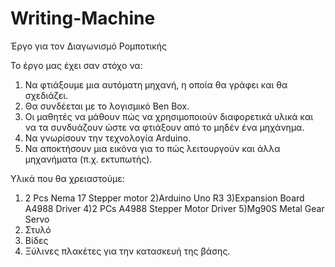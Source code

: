 # Writing-Machine
Έργο για τον Διαγωνισμό Ρομποτικής 

Το έργο μας έχει σαν στόχο να:
1) Να φτιάξουμε μια αυτόματη μηχανή, η οποία θα γράφει και θα σχεδιάζει. 
2) Θα συνδέεται με το λογισμικό Ben Box. 
3) Οι μαθητές να μάθουν πώς να χρησιμοποιούν διαφορετικά υλικά και να τα συνδυάζουν ώστε να φτιάξουν από το μηδέν ένα μηχάνημα. 
4) Να γνωρίσουν την τεχνολογία Arduino. 
5) Να αποκτήσουν μια εικόνα για το πώς λειτουργούν και άλλα μηχανήματα (π.χ. εκτυπωτής). 

Υλικά που θα χρειαστούμε: 
1) 2 Pcs Nema 17 Stepper motor
2)Arduino Uno R3 
3)Expansion Board A4988 Driver
4)2 PCs A4988 Stepper Motor Driver 
5)Mg90S Metal Gear Servo 
6) Στυλό 
7) Βίδες 
8) Ξύλινες πλακέτες για την κατασκευή της βάσης. 

